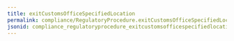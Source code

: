 ```yaml
---
title: exitCustomsOfficeSpecifiedLocation
permalink: compliance/RegulatoryProcedure.exitCustomsOfficeSpecifiedLocation.html
jsonid: compliance_regulatoryprocedure_exitcustomsofficespecifiedlocation
---
```

